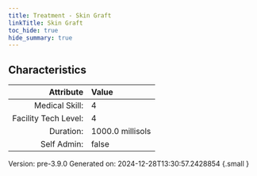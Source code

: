 ```yaml
---
title: Treatment - Skin Graft
linkTitle: Skin Graft
toc_hide: true
hide_summary: true
---
```


## Characteristics

| Attribute      | Value |
|--------:|:------|
|Medical Skill:|4|
|Facility Tech Level:|4|
|Duration:|1000.0 millisols|
|Self Admin:|false|

Version: pre-3.9.0 Generated on: 2024-12-28T13:30:57.2428854
{.small }